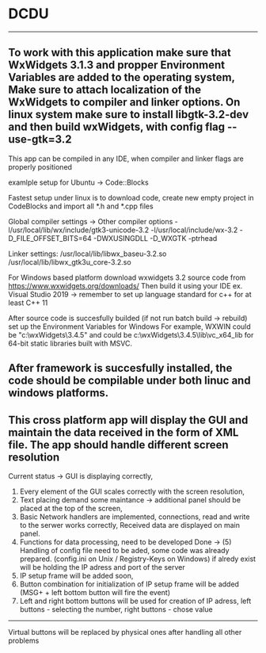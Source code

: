 # DCDU
---------------------------------------------------------------------------------------------------------------------------------
To work with this application make sure that WxWidgets 3.1.3 and propper Environment Variables are added to the operating system,
Make sure to attach localization of the WxWidgets to compiler and linker options.
On linux system make sure to install libgtk-3.2-dev and then build wxWidgets, with config flag --use-gtk=3.2
---------------------------------------------------------------------------------------------------------------------------------
This app can be compiled in any IDE, when compiler and linker flags are properly positioned


examlple setup for Ubuntu -> Code::Blocks

Fastest setup under linux is to download code, create new empty project in CodeBlocks and import all *.h and *.cpp files


Global compiler settings -> Other compiler options
-l/usr/local/lib/wx/include/gtk3-unicode-3.2
-l/usr/local/include/wx-3.2
-D_FILE_OFFSET_BITS=64
-DWXUSINGDLL
-D_WXGTK
-ptrhead

Linker settings:
/usr/local/lib/libwx_baseu-3.2.so
/usr/local/lib/libwx_gtk3u_core-3.2.so


For Windows based platform download wxwidgets 3.2  source code from https://www.wxwidgets.org/downloads/
Then build it using your IDE ex. Visual Studio 2019 -> remember to set up language standard for c++ for at least C++ 11

After source code is succesfully builded (if not run batch build -> rebuild) set up the Environment Variables for Windows
For example, WXWIN could be "c:\wxWidgets\3.4.5" and <wx-lib-dir> could be c:\wxWidgets\3.4.5\lib\vc_x64_lib for 64-bit static libraries built with MSVC.

After framework is succesfully installed, the code should be compilable under both linuc and windows platforms.
---------------------------------------------------------------------------------------------------------------------------------
This cross platform app will display the GUI and maintain the data received in the form of XML file.
The app should handle different screen resolution
---------------------------------------------------------------------------------------------------------------------------------
Current status -> GUI is displaying correctly, 
1) Every element of the GUI scales correctly with the screen resolution,
2) Text placing demand some maintance -> additional panel should be placed at the top of the screen,
3) Basic Network handlers are implemented, connections, read and write to the serwer works correctly,
Received data are displayed on main panel. 
4) Functions for data processing, need to be developed
Done -> (5) Handling of config file need to be aded, some code was already prepared. (config.ini on Unix / Registry-Keys on Windows)
if alredy exist will be holding the IP adress and port of the server
6) IP setup frame will be added soon,
7) Button combination for initialization of IP setup frame will be added (MSG+ + left bottom button will fire the event)
8) Left and right bottom buttons will be used for creation of IP adress, left buttons - selecting the number, right buttons - chose value
---------------------------------------------------------------------------------------------------------------------------------
Virtual buttons will be replaced by physical ones after handling all other problems

